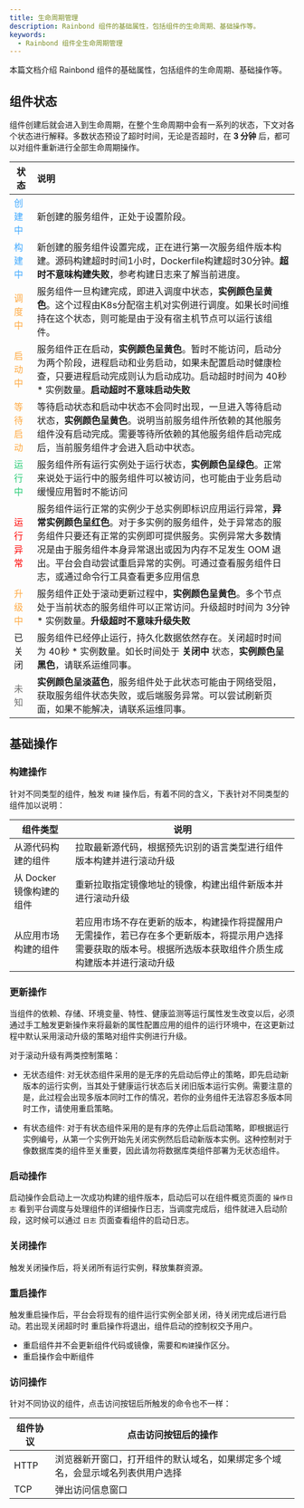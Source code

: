 ```yaml
---
title: 生命周期管理
description: Rainbond 组件的基础属性，包括组件的生命周期、基础操作等。
keywords:
  - Rainbond 组件全生命周期管理
---
```


本篇文档介绍 Rainbond 组件的基础属性，包括组件的生命周期、基础操作等。

## 组件状态

组件创建后就会进入到生命周期，在整个生命周期中会有一系列的状态，下文对各个状态进行解释。多数状态预设了超时时间，无论是否超时，在 **3 分钟** 后，都可以对组件重新进行全部生命周期操作。

| 状态                                 | 说明                                                                                                                                                              |
| ---------------------------------- | :-------------------------------------------------------------------------------------------------------------------------------------------------------------- |
| <font color="#40a9ff">创建中  </font> | 新创建的服务组件，正处于设置阶段。                                                                                                                                               |
| <font color="#40a9ff">构建中  </font> | 新创建的服务组件设置完成，正在进行第一次服务组件版本构建。源码构建超时时间1小时，Dockerfile构建超时30分钟。**超时不意味构建失败**，参考构建日志来了解当前进度。                                                                        |
| <font color="#ffa940">调度中  </font> | 服务组件一旦构建完成，即进入调度中状态，**实例颜色呈黄色**。这个过程由K8s分配宿主机对实例进行调度。如果长时间维持在这个状态，则可能是由于没有宿主机节点可以运行该组件。                                                                         |
| <font color="#ffa940">启动中  </font> | 服务组件正在启动，**实例颜色呈黄色**。暂时不能访问，启动分为两个阶段，进程启动和业务启动，如果未配置启动时健康检查，只要进程启动完成则认为启动成功。启动超时时间为 40秒 \* 实例数量。**启动超时不意味启动失败**                                                 |
| <font color="#ffa940">等待启动</font>  | 等待启动状态和启动中状态不会同时出现，一旦进入等待启动状态，**实例颜色呈黄色**。说明当前服务组件所依赖的其他服务组件没有启动完成。需要等待所依赖的其他服务组件启动完成后，当前服务组件才会进入启动中状态。                                                         |
| <font color="#28cb75">运行中  </font> | 服务组件所有运行实例处于运行状态，**实例颜色呈绿色**。正常来说处于运行中的服务组件可以被访问，也可能由于业务启动缓慢应用暂时不能访问                                                                                            |
| <font color="red">运行异常  </font>    | 服务组件运行正常的实例少于总实例即标识应用运行异常，**异常实例颜色呈红色**。对于多实例的服务组件，处于异常态的服务组件只要还有正常的实例即可提供服务。实例异常大多数情况是由于服务组件本身异常退出或因为内存不足发生 OOM 退出。平台会自动尝试重启异常的实例。可通过查看服务组件日志，或通过命令行工具查看更多应用信息 |
| <font color="#ffa940">升级中</font>   | 服务组件正处于滚动更新过程中，**实例颜色呈黄色**。多个节点处于当前状态的服务组件可以正常访问。升级超时时间为 3分钟 \* 实例数量。**升级超时不意味升级失败**                                                                            |
| 已关闭                                | 服务组件已经停止运行，持久化数据依然存在。关闭超时时间为 40秒 \* 实例数量。如长时间处于 **关闭中** 状态，**实例颜色呈黑色**，请联系运维同事。                                                                                 |
| <font color="#717171">未知</font>    | **实例颜色呈淡蓝色**，服务组件处于此状态可能由于网络受阻，获取服务组件状态失败，或后端服务异常。可以尝试刷新页面，如果不能解决，请联系运维同事。                                                                                      |

## 基础操作

### 构建操作

针对不同类型的组件，触发 `构建` 操作后，有着不同的含义，下表针对不同类型的组件加以说明：

| 组件类型             | 说明                                                                               |
| ---------------- | -------------------------------------------------------------------------------- |
| 从源代码构建的组件        | 拉取最新源代码，根据预先识别的语言类型进行组件版本构建并进行滚动升级                                               |
| 从 Docker 镜像构建的组件 | 重新拉取指定镜像地址的镜像，构建出组件新版本并进行滚动升级                                                    |
| 从应用市场构建的组件       | 若应用市场不存在更新的版本，构建操作将提醒用户无需操作，若已存在多个更新版本，将提示用户选择需要获取的版本号。根据所选版本获取组件介质生成构建版本并进行滚动升级 |

### 更新操作

当组件的依赖、存储、环境变量、特性、健康监测等运行属性发生改变以后，必须通过手工触发更新操作来将最新的属性配置应用的组件的运行环境中，在这更新过程中默认采用滚动升级的策略对组件实例进行升级。

对于滚动升级有两类控制策略：

- 无状态组件: 对无状态组件采用的是无序的先启动后停止的策略，即先启动新版本的运行实例，当其处于健康运行状态后关闭旧版本运行实例。需要注意的是，此过程会出现多版本同时工作的情况，若你的业务组件无法容忍多版本同时工作，请使用重启策略。

- 有状态组件: 对于有状态组件采用的是有序的先停止后启动策略，即根据运行实例编号，从第一个实例开始先关闭实例然后启动新版本实例。这种控制对于像数据库类的组件至关重要，因此请勿将数据库类组件部署为无状态组件。

### 启动操作

启动操作会启动上一次成功构建的组件版本，启动后可以在组件概览页面的 `操作日志` 看到平台调度与处理组件的详细操作日志，当调度完成后，组件就进入启动阶段，这时候可以通过 `日志` 页面查看组件的启动日志。

### 关闭操作

触发关闭操作后，将关闭所有运行实例，释放集群资源。

### 重启操作

触发重启操作后，平台会将现有的组件运行实例全部关闭，待关闭完成后进行启动。若出现关闭超时时 重启操作将退出，组件启动的控制权交予用户。

- 重启组件并不会更新组件代码或镜像，需要和`构建`操作区分。
- 重启操作会中断组件

### 访问操作

针对不同协议的组件，点击访问按钮后所触发的命令也不一样：

| 组件协议 | 点击访问按钮后的操作                              |
| ---- | --------------------------------------- |
| HTTP | 浏览器新开窗口，打开组件的默认域名，如果绑定多个域名，会显示域名列表供用户选择 |
| TCP  | 弹出访问信息窗口                                |

